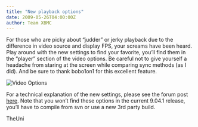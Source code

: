 ```yaml
---
title: "New playback options"
date: 2009-05-26T04:00:00Z
author: Team XBMC
---
```


For those who are picky about “judder” or jerky playback due to the difference in video source and display FPS, your screams have been heard. Play around with the new settings to find your favorite, you’ll find them in the “player” section of the video options. Be careful not to give yourself a headache from staring at the screen while comparing sync methods (as I did). And be sure to thank bobo1on1 for this excellent feature.

![Video Options](/images/blog/smoothvideo.jpeg)

For a technical explanation of the new settings, please see the forum post [here](https://forum.kodi.tv/showthread.php?pid=336538%23pid336538). Note that you won’t find these options in the current 9.04.1 release, you’ll have to compile from svn or use a new 3rd party build.

TheUni
